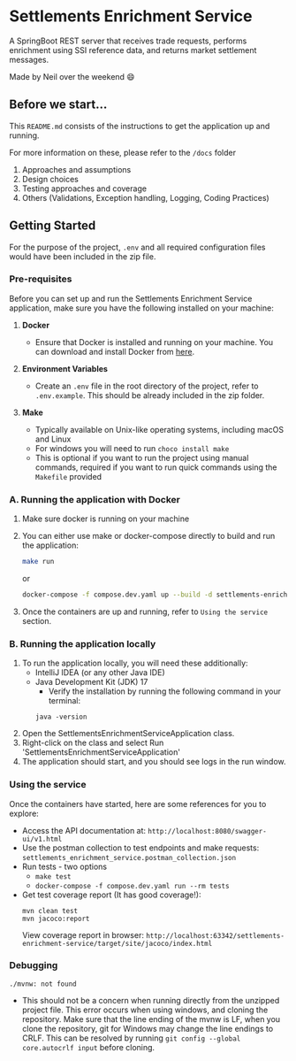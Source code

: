 # Settlements Enrichment Service

A SpringBoot REST server that receives trade requests, performs enrichment using SSI reference data, and returns market
settlement messages.

Made by Neil over the weekend :smile:

## Before we start...

This `README.md` consists of the instructions to get the application up and running.

For more information on these, please refer to the `/docs` folder

1. Approaches and assumptions
2. Design choices
3. Testing approaches and coverage
4. Others (Validations, Exception handling, Logging, Coding Practices)

## Getting Started

For the purpose of the project, `.env` and all required configuration files would have been included in the zip file.

### Pre-requisites

Before you can set up and run the Settlements Enrichment Service application, make sure you have the following installed
on your machine:

1. **Docker**
    - Ensure that Docker is installed and running on your machine. You can download and install Docker
      from [here](https://www.docker.com/products/docker-desktop).

2. **Environment Variables**
    - Create an `.env` file in the root directory of the project, refer to `.env.example`. This should be already
      included in
      the zip folder.

3. **Make**
    - Typically available on Unix-like operating systems, including macOS and Linux
    - For windows you will need to run `choco install make`
    - This is optional if you want to run the project using manual commands, required if you want to run quick commands
      using the `Makefile` provided

### A. Running the application with Docker

1. Make sure docker is running on your machine
2. You can either use make or docker-compose directly to build and run the application:

    ```bash
   make run
   ```
   or
    ```bash
   docker-compose -f compose.dev.yaml up --build -d settlements-enrichment-service postgres
   ```
3. Once the containers are up and running, refer to `Using the service` section.

### B. Running the application locally

1. To run the application locally, you will need these additionally:
    - IntelliJ IDEA (or any other Java IDE)
    - Java Development Kit (JDK) 17
        - Verify the installation by running the following command in your terminal:
        ```
      java -version
      ```
2. Open the SettlementsEnrichmentServiceApplication class.
3. Right-click on the class and select Run 'SettlementsEnrichmentServiceApplication'
4. The application should start, and you should see logs in the run window.

### Using the service

Once the containers have started, here are some references for you to explore:

- Access the API documentation at: `http://localhost:8080/swagger-ui/v1.html`
- Use the postman collection to test endpoints and make
  requests: `settlements_enrichment_service.postman_collection.json`
- Run tests - two options
    - `make test`
    - `docker-compose -f compose.dev.yaml run --rm tests`
- Get test coverage report (It has good coverage!):
   ```
   mvn clean test                    
   mvn jacoco:report
  ```
  View coverage report in browser: `http://localhost:63342/settlements-enrichment-service/target/site/jacoco/index.html`

### Debugging

`./mvnw: not found`

- This should not be a concern when running directly from the unzipped project file. This error occurs when using
  windows, and cloning the repository. Make sure that the line ending of
  the mvnw is LF, when you clone the repository, git for Windows may change the line
  endings to CRLF. This can be resolved by running `git config --global core.autocrlf input` before cloning.
